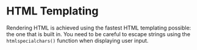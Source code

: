 # HTML Templating

Rendering HTML is achieved using the fastest HTML templating possible: the one that is built in. You need to be careful to escape strings using the `htmlspecialchars()` function when displaying user input.
